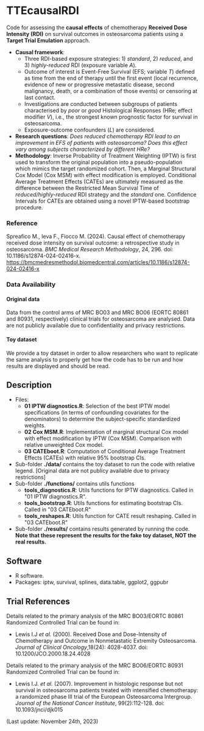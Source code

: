 # TTEcausalRDI

Code for assessing the **causal effects** of chemotherapy **Received Dose Intensity (RDI)** on survival outcomes in osteosarcoma patients using a **Target Trial Emulation** approach.

- **Causal framework**:
  - Three RDI-based exposure strategies: 1) *standard*, 2) *reduced*, and 3) *highly-reduced* RDI (exposure variable *A*).
  - Outcome of interest is Event-Free Survival (EFS; variable *T*) defined as time from the end of therapy until the first event (local recurrence, evidence of new or progressive metastatic disease, second malignancy, death, or a combination of those events) or censoring at last contact.
  - Investigations are conducted between subgroups of patients characterised by *poor* or *good* Histological Responses (HRe; effect modifier *V*), i.e., the strongest known prognostic factor for survival in osteosarcoma.
  - Exposure-outcome confounders (*L*) are considered.
- **Research questions**: *Does reduced chemotherapy RDI lead to an improvement in EFS of patients with osteosarcoma? Does this effect vary among subjects characterized by different HRe?*
- **Methodology**: Inverse Probability of Treatment Weighting (IPTW) is first used to transform the original population into a pseudo-population which mimics the target randomized cohort. Then, a Marginal Structural Cox Model (Cox MSM) with effect modification is employed. Conditional Average Treatment Effects (CATEs) are ultimately measured as the difference between the Restricted Mean Survival Time of *reduced/highly-reduced* RDI strategy and the *standard* one. Confidence Intervals for CATEs are obtained using a novel IPTW-based bootstrap procedure.


### Reference

Spreafico M., Ieva F., Fiocco M. (2024). Causal effect of chemotherapy received dose intensity on survival outcome: a retrospective study in osteosarcoma. *BMC Medical Research Methodology*, 24, 296. doi: 10.1186/s12874-024-02416-x. https://bmcmedresmethodol.biomedcentral.com/articles/10.1186/s12874-024-02416-x


### Data Availability

#### Original data
Data from the control arms of MRC BO03 and MRC BO06 (EORTC 80861 and 80931, respectively) clinical trials for osteosarcoma are analysed.
Data are not publicly available due to confidentiality and privacy restrictions.

#### Toy dataset
We provide a toy dataset in order to allow researchers who want to replicate the same analysis to properly get how the code has to be run and how results are displayed and should be read.


## Description

- Files:
  - **01 IPTW diagnostics.R**: Selection of the best IPTW model specifications (in terms of confounding covariates for the denominators) to determine the subject-specific standardized weights.
  - **02 Cox MSM.R**: Implementation of marginal structural Cox model with effect modification by IPTW (Cox MSM). Comparison with relative unweighted Cox model.
  - **03 CATEboot.R**: Computation of Conditional Average Treatment Effects (CATEs) with relative 95% bootstrap CIs.
- Sub-folder **./data/** contains the toy dataset to run the code with relative legend. [Original data are not publicy available due to privacy restrictions]
- Sub-folder **./functions/** contains utils functions
  - **tools_diagnostics.R**: Utils functions for IPTW diagnostics. Called in "01 IPTW diagnostics.R".
  - **tools_bootstrap.R**: Utils functions for estimating bootstrap CIs. Called in "03 CATEboot.R"
  - **tools_reshapes.R**:  Utils function for CATE result reshaping. Called in "03 CATEboot.R"
- Sub-folder **./results/** contains results generated by running the code. **Note that these represent the results for the fake toy dataset, NOT the real results.**



## Software
- R software.
- Packages: iptw, survival, splines, data.table, ggplot2, ggpubr


## Trial References
Details related to the primary analysis of the MRC BO03/EORTC 80861 Randomized Controlled Trial can be found in:

- Lewis I.J *et al.* (2000). Received Dose and Dose-Intensity of Chemotherapy and Outcome in Nonmetastatic Extremity Osteosarcoma. *Journal of Clinical Oncology*,18(24): 4028-4037. doi: 10.1200/JCO.2000.18.24.4028


Details related to the primary analysis of the MRC BO06/EORTC 80931 Randomized Controlled Trial can be found in:

- Lewis I.J. *et al.* (2007). Improvement in histologic response but not survival in osteosarcoma patients treated with intensified chemotherapy: a randomized phase III trial of the European Osteosarcoma Intergroup. *Journal of the National Cancer Institute*, 99(2):112-128. doi: 10.1093/jnci/djk015


(Last update: November 24th, 2023)
